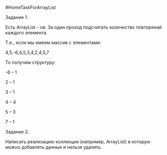 #HomeTaskForArrayList

Задание 1.

Есть ArrayList<Integer> - ов. За один проход подсчитать количество повторений каждого элемента.

Т.е., если мы имеем массив с элементами:

4,5,-6,4,5,3,4,2,4,5,7

То получим структуру:

-6 – 1

2 – 1

3 – 1

4 – 4

5 – 3

7 – 1

Задание 2.

Написать реализацию коллекции (например, ArrayList) в которую можно добавлять данные и нельзя удалять. 